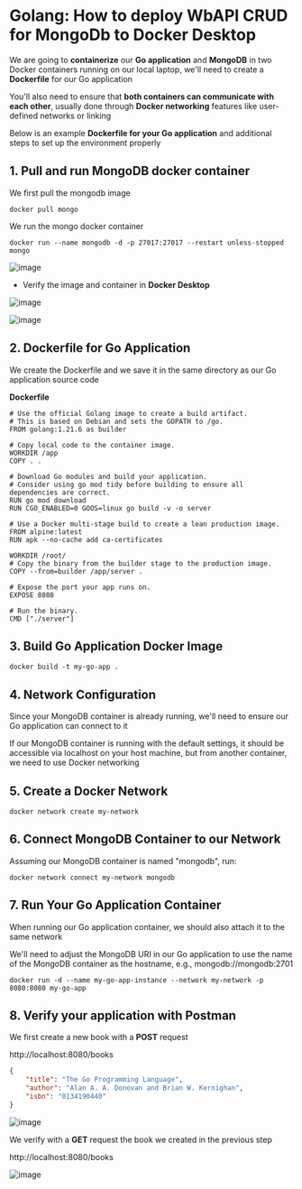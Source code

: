 #  Golang: How to deploy WbAPI CRUD for MongoDb to Docker Desktop

We are going to **containerize** our **Go application** and **MongoDB** in two Docker containers running on our local laptop, we'll need to create a **Dockerfile** for our Go application

You'll also need to ensure that **both containers can communicate with each other**, usually done through **Docker networking** features like user-defined networks or linking

Below is an example **Dockerfile for your Go application** and additional steps to set up the environment properly


## 1. Pull and run MongoDB docker container

We first pull the mongodb image

```
docker pull mongo
```

We run the mongo docker container

```
docker run --name mongodb -d -p 27017:27017 --restart unless-stopped mongo
```

![image](https://github.com/luiscoco/Golang-sample16-WebAPI-CRUD-for-MongoDb/assets/32194879/60d27a6f-edbb-4116-90c3-3ac8346fd813)

- Verify the image and container in **Docker Desktop**

![image](https://github.com/luiscoco/Golang-sample16-WebAPI-CRUD-for-MongoDb/assets/32194879/5a959223-0fbe-46d8-be07-6d2136f99807)

![image](https://github.com/luiscoco/Golang-sample16-WebAPI-CRUD-for-MongoDb/assets/32194879/cda014ad-a77c-4fd1-a96b-2ab4770bbf12)

## 2. Dockerfile for Go Application

We create the Dockerfile and we save it in the same directory as our Go application source code

**Dockerfile**

```
# Use the official Golang image to create a build artifact.
# This is based on Debian and sets the GOPATH to /go.
FROM golang:1.21.6 as builder

# Copy local code to the container image.
WORKDIR /app
COPY . .

# Download Go modules and build your application.
# Consider using go mod tidy before building to ensure all dependencies are correct.
RUN go mod download
RUN CGO_ENABLED=0 GOOS=linux go build -v -o server

# Use a Docker multi-stage build to create a lean production image.
FROM alpine:latest  
RUN apk --no-cache add ca-certificates

WORKDIR /root/
# Copy the binary from the builder stage to the production image.
COPY --from=builder /app/server .

# Expose the port your app runs on.
EXPOSE 8080

# Run the binary.
CMD ["./server"]
```

## 3. Build Go Application Docker Image

```
docker build -t my-go-app .
```

## 4. Network Configuration

Since your MongoDB container is already running, we'll need to ensure our Go application can connect to it

If our MongoDB container is running with the default settings, it should be accessible via localhost on your host machine, but from another container, we need to use Docker networking

## 5. Create a Docker Network

```
docker network create my-network
```

## 6. Connect MongoDB Container to our Network

Assuming our MongoDB container is named "mongodb", run:

```
docker network connect my-network mongodb
```

## 7. Run Your Go Application Container

When running our Go application container, we should also attach it to the same network

We'll need to adjust the MongoDB URI in our Go application to use the name of the MongoDB container as the hostname, e.g., mongodb://mongodb:2701

```
docker run -d --name my-go-app-instance --network my-network -p 8080:8080 my-go-app
```

## 8. Verify your application with Postman

We first create a new book with a **POST** request

http://localhost:8080/books

```json
{
    "title": "The Go Programming Language",
    "author": "Alan A. A. Donovan and Brian W. Kernighan",
    "isbn": "0134190440"
}
```

![image](https://github.com/luiscoco/Golang-sample17-WebAPI-CRUD-for-MongoDb_deploy_to_Docker_Desktop/assets/32194879/c8048b27-e8d1-4dd3-beef-2f51c10d381d)

We verify with a **GET** request the book we created in the previous step

http://localhost:8080/books

![image](https://github.com/luiscoco/Golang-sample17-WebAPI-CRUD-for-MongoDb_deploy_to_Docker_Desktop/assets/32194879/83756fad-adc0-4308-aa57-b246dabe8147)
